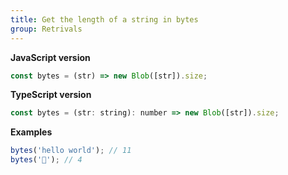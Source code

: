 ```yaml
---
title: Get the length of a string in bytes
group: Retrivals
---
```


**JavaScript version**

```js
const bytes = (str) => new Blob([str]).size;
```

**TypeScript version**

```js
const bytes = (str: string): number => new Blob([str]).size;
```

**Examples**

```js
bytes('hello world'); // 11
bytes('🎉'); // 4
```
